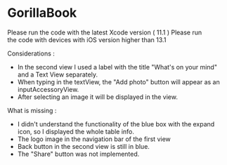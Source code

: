 # GorillaBook

Please run the code with the latest Xcode version ( 11.1 )
Please run the code with devices with iOS version higher than 13.1

Considerations : 

* In the second view I used a label with the title "What's on your mind" and a Text View separately.
* When typing in the textView, the "Add photo" button will appear as an inputAccessoryView.
* After selecting an image it will be displayed in the view.


What is missing :

* I didn't understand the functionality of the blue box with the expand icon, so I displayed the whole table info.
* The logo image in the navigation bar of the first view
* Back button in the second view is still in blue.
* The "Share" button was not implemented.


